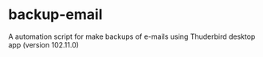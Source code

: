 # backup-email
A automation script for make backups of e-mails using Thuderbird desktop app (version 102.11.0)

